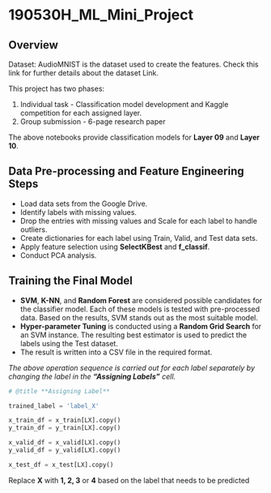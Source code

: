 # 190530H_ML_Mini_Project

## Overview

Dataset: AudioMNIST is the dataset used to create the features. Check this link for further
details about the dataset Link.

This project has two phases:

1. Individual task - Classification model development and Kaggle competition for each assigned layer.
2. Group submission - 6-page research paper

The above notebooks provide classification models for **Layer 09** and **Layer 10**.

## Data Pre-processing and Feature Engineering Steps

- Load data sets from the Google Drive.
- Identify labels with missing values.
- Drop the entries with missing values and Scale for each label to handle outliers.
- Create dictionaries for each label using Train, Valid, and Test data sets.
- Apply feature selection using **SelectKBest** and **f_classif**.
- Conduct PCA analysis.

## Training the Final Model

- **SVM**, **K-NN**, and **Random Forest** are considered possible candidates for the classifier model. Each of these models is tested with pre-processed data. Based on the results, SVM stands out as the most suitable model.
- **Hyper-parameter Tuning** is conducted using a **Random Grid Search** for an SVM instance. The resulting best estimator is used to predict the labels using the Test dataset.
- The result is written into a CSV file in the required format.

*The above operation sequence is carried out for each label separately by changing the label in the **“Assigning Labels”** cell.*

```Python
# @title **Assigning Label**

trained_label = 'label_X'

x_train_df = x_train[LX].copy()
y_train_df = y_train[LX].copy()

x_valid_df = x_valid[LX].copy()
y_valid_df = y_valid[LX].copy()

x_test_df = x_test[LX].copy()
```

Replace **X** with **1, 2, 3** or **4** based on the label that needs to be predicted
